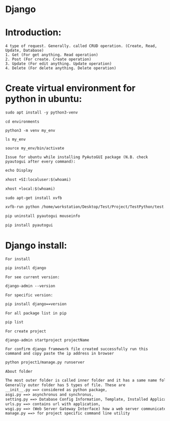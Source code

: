 # Django

# Introduction:
```
4 type of request. Generally. called CRUD operation. (Create, Read, Update, Database)
1. Get (For get anything. Read operation)
2. Post (For create. Create operation)
3. Update (For edit anything. Update operation)
4. Delete (For delete anything. Delete operation)
```

# Create virtual environment for python in ubuntu:

```txt
sudo apt install -y python3-venv
```
```
cd environments
```
```
python3 -m venv my_env
```
```
ls my_env
```
```
source my_env/bin/activate
```
```
Issue for ubuntu while installing PyAutoGUI package (N.B. check pyautogui after every command):
```
```txt
echo Display
```
```txt
xhost +SI:localuser:$(whoami)
```
```txt
xhost +local:$(whoami)
```
```txt
sudo apt-get install xvfb
```
```txt
xvfb-run python /home/workstation/Desktop/Test/Project/TestPython/test.py
```
```txt
pip uninstall pyautogui mouseinfo
```
```txt
pip install pyautogui
```

# Django install:
`For install`
```txt
pip install django
```

`For see current version:`
```txt
django-admin --version
```
`For specific version:`
```txt
pip install django==version
```
`For all package list in pip`
```txt
pip list
```
`For create project`
```txt
django-admin startproject projectName
```

`
For confirm django framework file created successfully run this command and copy paste the ip address in browser
`

```txt
python project1/manage.py runserver
```

`About folder`
```txt
The most outer folder is called inner folder and it has a same name folder which is called outer folder.
Generally outer folder has 5 types of file. These are 
__init__.py ==> considered as python package,
asgi.py ==> asynchronus and synchronus,
setting.py ==> Database Config Information, Template, Installed Application, Validators, mother of django
urls.py ==> contains url with application,
wsgi.py ==> (Web Server Gateway Interface) how a web server communicates with web application, synchronus system
manage.py ==> for project specific command line utility
```